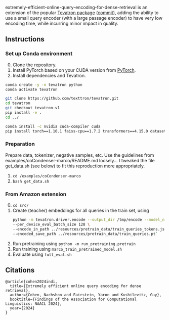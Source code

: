 extremely-efficient-online-query-encoding-for-dense-retrieval is an extension of the popular 
[Tevatron package](https://github.com/texttron/tevatron/) 
([commit](https://github.com/texttron/tevatron/commit/b8f33900895930f9886012580e85464a5c1f7e9a)),
adding the ability to use a small query encoder (with a large passage encoder) to have very low encoding time, while 
incurring minor impact in quality. 

## Instructions

### Set up Conda environment
0. Clone the repository.
1. Install PyTorch based on your CUDA version from [PyTorch](https://pytorch.org/get-started/locally/).
2. Install dependencies and Tevatron.
```bash
conda create -y -n tevatron python
conda activate tevatron

git clone https://github.com/texttron/tevatron.git
cd tevatron
git checkout tevatron-v1
pip install -e .
cd ../

conda install -c nvidia cuda-compiler cuda
pip install torch==1.10.1 faiss-cpu==1.7.2 transformers==4.15.0 datasets==1.17.0 peft deepspeed accelerate cycler lightning
```


### Preparation 
Prepare data, tokenizer, negative samples, etc.
Use the guidelines from examples/coCondenser-marco/README.md loosely...
I tweaked the file get_data.sh (see below) to fit this reproduction more appropriately.
1. `cd /examples/coCondenser-marco`
2. `bash get_data.sh`


### From Amazon extension
0. `cd src/`
1. Create (teacher) embeddings for all queries in the train set, using
   ```bash
   python -m tevatron.driver.encode --output_dir /tmp/encode --model_name_or_path Luyu/co-condenser-marco --fp16 \
   --per_device_eval_batch_size 128 \
   --encode_in_path ../resources/pretrain_data/train_queries_tokens.jsonl \
   --encoded_save_path ../resources/pretrain_data/train_queries.pt`
   ```
2. Run pretraining using `python -m run_pretraining.pretrain`
3. Run training using `marco_train_pretrained_model.sh`
4. Evaluate using `full_eval.sh`

## Citations

```
@article{cohen2024indi,
  title={Extremely efficient online query encoding for dense retrieval},
  author={Cohen, Nachshon and Fairstein, Yaron and Kushilevitz, Guy},
  booktitle={Findings of the Association for Computational Linguistics: NAACL 2024},
  year={2024}
}
```
